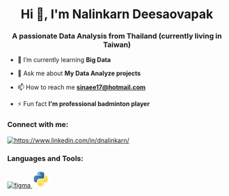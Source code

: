<h1 align="center">Hi 👋, I'm Nalinkarn Deesaovapak</h1>
<h3 align="center">A passionate Data Analysis from Thailand (currently living in Taiwan)</h3>

- 🌱 I’m currently learning **Big Data**

- 💬 Ask me about **My Data Analyze projects**

- 📫 How to reach me **sinaee17@hotmail.com**

- ⚡ Fun fact **I'm professional badminton player**

<h3 align="left">Connect with me:</h3>
<p align="left">
<a href="https://linkedin.com/in/https://www.linkedin.com/in/dnalinkarn/" target="blank"><img align="center" src="https://raw.githubusercontent.com/rahuldkjain/github-profile-readme-generator/master/src/images/icons/Social/linked-in-alt.svg" alt="https://www.linkedin.com/in/dnalinkarn/" height="30" width="40" /></a>
</p>

<h3 align="left">Languages and Tools:</h3>
<p align="left"> <a href="https://www.figma.com/" target="_blank" rel="noreferrer"> <img src="https://www.vectorlogo.zone/logos/figma/figma-icon.svg" alt="figma" width="40" height="40"/> </a> <a href="https://www.python.org" target="_blank" rel="noreferrer"> <img src="https://raw.githubusercontent.com/devicons/devicon/master/icons/python/python-original.svg" alt="python" width="40" height="40"/> </a> </p>
